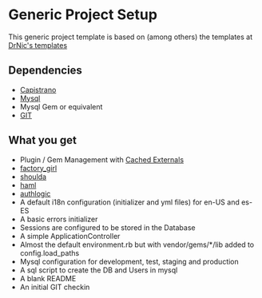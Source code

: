 # Generic Project Setup

This generic project template is based on (among others) the templates at [DrNic's templates](http://github.com/drnic/rails-templates)

## Dependencies 

 * [Capistrano](http://github.com/jamis/capistrano)
 * [Mysql](http://www.mysql.com)
 * Mysql Gem or equivalent
 * [GIT](http://git-scm.com)

## What you get

 * Plugin / Gem Management with [Cached Externals](git://github.com/37signals/cached_externals.git)
 * [factory\_girl](http://github.com/thoughtbot/factory_girl)
 * [shoulda](http://github.com/thoughtbot/shoulda)
 * [haml](http://haml.hamptoncatlin.com/)
 * [authlogic](http://github.com/binarylogic/authlogic)
 * A default i18n configuration (initializer and yml files) for en-US and es-ES
 * A basic errors initializer
 * Sessions are configured to be stored in the Database
 * A simple ApplicationController
 * Almost the default environment.rb but with vendor/gems/*/lib added to config.load_paths
 * Mysql configuration for development, test, staging and production
 * A sql script to create the DB and Users in mysql
 * A blank README
 * An initial GIT checkin


